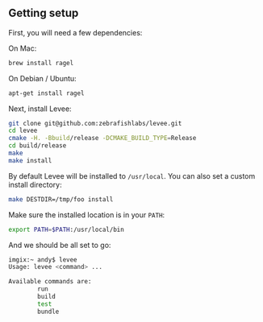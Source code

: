 ## Getting setup

First, you will need a few dependencies:

On Mac:

```bash
brew install ragel
```

On Debian / Ubuntu:

```bash
apt-get install ragel
```

Next, install Levee:

```bash
git clone git@github.com:zebrafishlabs/levee.git
cd levee
cmake -H. -Bbuild/release -DCMAKE_BUILD_TYPE=Release
cd build/release
make
make install
```

By default Levee will be installed to `/usr/local`. You can also set a custom
install directory:

```bash
make DESTDIR=/tmp/foo install
```

Make sure the installed location is in your `PATH`:

```bash
export PATH=$PATH:/usr/local/bin
```

And we should be all set to go:

```bash
imgix:~ andy$ levee
Usage: levee <command> ...

Available commands are:
        run
        build
        test
        bundle
```

